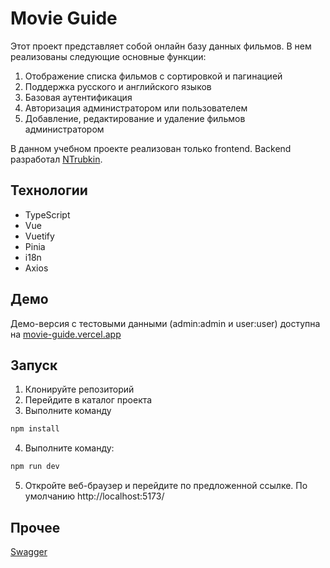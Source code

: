 # **Movie Guide**
 
Этот проект представляет собой онлайн базу данных фильмов. В нем реализованы следующие основные функции:

1. Отображение списка фильмов с сортировкой и пагинацией
2. Поддержка русского и английского языков
3. Базовая аутентификация
4. Авторизация администратором или пользователем
5. Добавление, редактирование и удаление фильмов администратором

В данном учебном проекте реализован только frontend. Backend разработал [NTrubkin](https://github.com/NTrubkin).

## Технологии

- TypeScript
- Vue
- Vuetify
- Pinia
- i18n
- Axios

## Демо

Демо-версия с тестовыми данными (admin:admin и user:user) доступна на [movie-guide.vercel.app](https://movie-guide.vercel.app)

## Запуск

1. Клонируйте репозиторий 
2. Перейдите в каталог проекта
3. Выполните команду
```sh
npm install
```

4. Выполните команду:
```sh
npm run dev
```
5. Откройте веб-браузер и перейдите по предложенной ссылке. По умолчанию http://localhost:5173/

## Прочее

[Swagger](https://movie-guide-backend.ntrubkin.ru/swagger-ui/index.html#/)